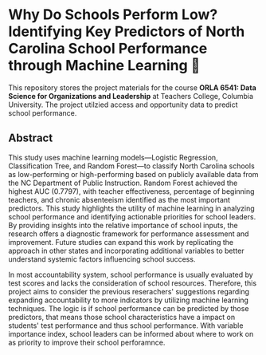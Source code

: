 # Why Do Schools Perform Low? Identifying Key Predictors of North Carolina School Performance through Machine Learning :eyes:

This repository stores the project materials for the course **ORLA 6541:  Data Science for Organizations and Leadership** at Teachers College, Columbia University. The project utilzied access and opportunity data to predict school performance. 

## Abstract 
This study uses machine learning models—Logistic Regression, Classification Tree, and Random Forest—to classify North Carolina schools as low-performing or high-performing based on publicly available data from the NC Department of Public Instruction. Random Forest achieved the highest AUC (0.7797), with teacher effectiveness, percentage of beginning teachers, and chronic absenteeism identified as the most important predictors. This study highlights the utility of machine learning in analyzing school performance and identifying actionable priorities for school leaders. By providing insights into the relative importance of school inputs, the research offers a diagnostic framework for performance assessment and improvement. Future studies can expand this work by replicating the approach in other states and incorporating additional variables to better understand systemic factors influencing school success.

In most accountability system, school performance is usually evaluated by test scores and lacks the consideration of school resources. Therefore, this project aims to consider the previous reserachers' suggestions regarding expanding accountability to more indicators by utilizing machine learning techniques. The logic is if school performance can be predicted by those predictors, that means those school characteristics have a impact on students' test performance and thus school performance. With variable importance index, school leaders can be informed about where to work on as priority to improve their school perforamnce.
